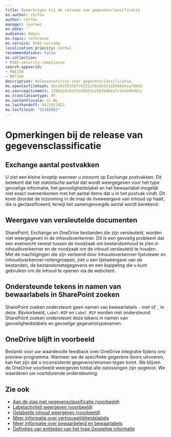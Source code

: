 ```yaml
---
title: Opmerkingen bij de release van gegevensclassificatie
ms.author: chrfox
author: chrfox
manager: laurawi
ms.date: ''
audience: Admin
ms.topic: reference
ms.service: O365-seccomp
localization_priority: normal
recommendations: false
ms.collection:
- M365-security-compliance
search.appverid:
- MOE150
- MET150
description: Releasenotities voor gegevensclassificatie.
ms.openlocfilehash: bbce01555367c6151a7b16b551d5580ebcaf9d43
ms.sourcegitcommit: 1206319a5d3fed8d52a2581b8beafc34ab064b1c
ms.translationtype: MT
ms.contentlocale: nl-NL
ms.lasthandoff: 04/29/2021
ms.locfileid: "52162852"
---
```

# <a name="data-classification-release-notes"></a>Opmerkingen bij de release van gegevensclassificatie


## <a name="exchange-mailbox-count"></a>Exchange aantal postvakken

U ziet een kleine knoptip wanneer u inzoomt op Exchange postvakken. Dit betekent dat het statistische aantal dat wordt weergegeven voor het type gevoelige informatie, het gevoeligheidslabel en het bewaarlabel mogelijk niet exact overeenkomen met het aantal items dat u in het postvak vindt. Dit komt doordat de inzooming in de map de liveweergave van inhoud op haalt, die is geclassificeerd, terwijl het samengevoegde aantal wordt berekend.


## <a name="rendering-of-encrypted-documents"></a>Weergave van versleutelde documenten

SharePoint, Exchange en OneDrive bestanden die zijn versleuteld, worden niet weergegeven in de inhoudsverkenner. Dit is een gevoelig probleem dat een evenwicht vereist tussen de noodzaak om bestandsinhoud te zien in inhoudsverkenner en de noodzaak om de inhoud versleuteld te houden. Met de machtigingen die zijn verleend  door Inhoudsverkenner-lijstviewer en inhoudsverkenner-rollengroepen, ziet u een lijstweergave van de bestanden, de bestandsmetagegevens en een koppeling die u kunt gebruiken om de inhoud te openen via de webclient. 

## <a name="supported-characters-in-retention-label-names-in-sharepoint-search"></a>Ondersteunde tekens in namen van bewaarlabels in SharePoint zoeken

SharePoint zoeken ondersteunt geen namen van bewaarlabels `-` met of `_` in deze. Bijvoorbeeld, `Label-MIP` en `Label_MIP` worden niet ondersteund. SharePoint zoeken ondersteunt deze tekens in namen van gevoeligheidslabels en gevoelige gegevenstypenamen.

## <a name="onedrive-remains-in-preview"></a>OneDrive blijft in voorbeeld

Bedankt voor uw waardevolle feedback over OneDrive integratie tijdens ons preview-programma. Wanneer we de specifieke gegevens doors uitvoeren, kan het zijn dat u inconsistente gegevens/stromen tegen komt. We blijven de OneDrive voorbeeld weergeven totdat alle oplossingen zijn opgelost. We waarderen uw voortdurende ondersteuning.


## <a name="see-also"></a>Zie ook

- [Aan de slag met gegevensclassificatie (voorbeeld)](data-classification-overview.md)
- [Labelactiviteit weergeven (voorbeeld)](data-classification-activity-explorer.md)
- [Gelabelde inhoud weergeven (voorbeeld)](data-classification-content-explorer.md)
- [Meer informatie over vertrouwelijkheidslabels](sensitivity-labels.md)
- [Meer informatie over bewaarbeleid en bewaarlabels](retention.md)
- [Definities van entiteiten van het type Gevoelige informatie](sensitive-information-type-entity-definitions.md)